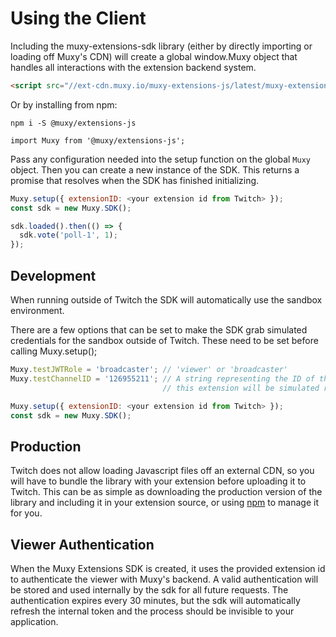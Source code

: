 # Using the Client

Including the muxy-extensions-sdk library (either by directly importing or loading off Muxy's CDN)
will create a global window.Muxy object that handles all interactions with the extension
backend system.

```html
<script src="//ext-cdn.muxy.io/muxy-extensions-js/latest/muxy-extensions.min.js"></script>
```

Or by installing from npm:

```
npm i -S @muxy/extensions-js

import Muxy from '@muxy/extensions-js';
```

Pass any configuration needed into the setup function on the global `Muxy` object. Then you can
create a new instance of the SDK. This returns a promise that resolves when the SDK has
finished initializing.

```javascript
Muxy.setup({ extensionID: <your extension id from Twitch> });
const sdk = new Muxy.SDK();

sdk.loaded().then(() => {
  sdk.vote('poll-1', 1);
});
```

## Development

When running outside of Twitch the SDK will automatically use the sandbox environment.

There are a few options that can be set to make the SDK grab simulated credentials for the sandbox
outside of Twitch. These need to be set before calling Muxy.setup();

```javascript
Muxy.testJWTRole = 'broadcaster'; // 'viewer' or 'broadcaster'
Muxy.testChannelID = '126955211'; // A string representing the ID of the Twitch channel
                                  // this extension will be simulated running on.

Muxy.setup({ extensionID: <your extension id from Twitch> });
const sdk = new Muxy.SDK();
```

## Production

Twitch does not allow loading Javascript files off an external CDN, so you will have to bundle
the library with your extension before uploading it to Twitch. This can be as simple as
downloading the production version of the library and including it in your extension source, or
using [npm](https://www.npmjs.com/package/@muxy/extensions-js) to manage it for you.


## Viewer Authentication

When the Muxy Extensions SDK is created, it uses the provided extension id to authenticate the
viewer with Muxy's backend. A valid authentication will be stored and used internally by the sdk
for all future requests. The authentication expires every 30 minutes, but the sdk will
automatically refresh the internal token and the process should be invisible to your application.

